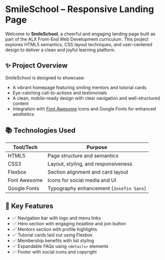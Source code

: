 # SmileSchool – Responsive Landing Page

Welcome to **SmileSchool**, a cheerful and engaging landing page built as part of the ALX Front-End Web Development curriculum. This project explores HTML5 semantics, CSS layout techniques, and user-centered design to deliver a clean and joyful learning platform.

## ✨ Project Overview

SmileSchool is designed to showcase:
- A vibrant homepage featuring smiling mentors and tutorial cards
- Eye-catching call-to-actions and testimonials
- A clean, mobile-ready design with clear navigation and well-structured content
- Integration with [Font Awesome](https://fontawesome.com/) icons and Google Fonts for enhanced aesthetics

## 📚 Technologies Used

| Tool/Tech        | Purpose                            |
|------------------|------------------------------------|
| HTML5            | Page structure and semantics       |
| CSS3             | Layout, styling, and responsiveness|
| Flexbox          | Section alignment and card layout  |
| Font Awesome     | Icons for social media and UI      |
| Google Fonts     | Typography enhancement (`Josefin Sans`) |

## 🎯 Key Features

- ✅ Navigation bar with logo and menu links
- ✅ Hero section with engaging headline and join button
- ✅ Mentors section with profile highlights
- ✅ Tutorial cards laid out using Flexbox
- ✅ Membership benefits with list styling
- ✅ Expandable FAQs using `<details>` elements
- ✅ Footer with social icons and copyright